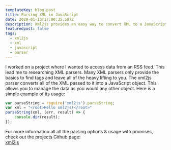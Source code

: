 ```yaml
---
templateKey: blog-post
title: Parsing XML in JavaScript
date: 2020-01-13T17:00:35.507Z
description: Xml2js provides an easy way to convert XML to a JavaScript object
featuredpost: false
tags:
  - xml2js
  - xml
  - javascript
  - parser
---
```

I worked on a project where I wanted to access data from an RSS feed. This lead me to researching XML parsers. Many XML parsers only provide the basics to find tags and leave all of the heavy lifting to you. The xml2js parser converts all of the XML passed to it into a JavaScript object. This allows you to manage the data as you would any other object. Here is a simple example of its usage:

```javascript
var parseString = require('xml2js').parseString;
var xml = "<root>Hello xml2js!</root>"
parseString(xml, (err, result) => {
    console.dir(result);
});
```

For more information all all the parsing options & usage with promises, check out the projects Github page:<br>
[xml2js](https://github.com/Leonidas-from-XIV/node-xml2js)
